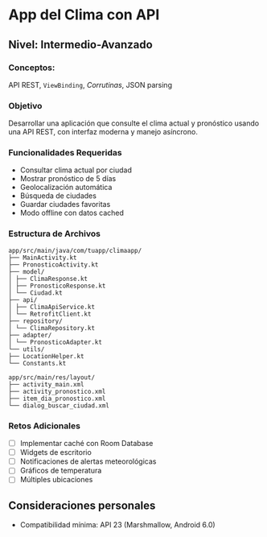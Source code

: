 # App del Clima con API

## Nivel: Intermedio-Avanzado

### Conceptos:

API REST, `ViewBinding`, _Corrutinas_, JSON parsing

### Objetivo

Desarrollar una aplicación que consulte el clima actual y pronóstico usando una API REST, con
interfaz moderna y manejo asíncrono.

### Funcionalidades Requeridas

- Consultar clima actual por ciudad
- Mostrar pronóstico de 5 días
- Geolocalización automática
- Búsqueda de ciudades
- Guardar ciudades favoritas
- Modo offline con datos cached

### Estructura de Archivos

```
app/src/main/java/com/tuapp/climaapp/
├── MainActivity.kt
├── PronosticoActivity.kt
├── model/
│ ├── ClimaResponse.kt
│ ├── PronosticoResponse.kt
│ └── Ciudad.kt
├── api/
│ ├── ClimaApiService.kt
│ └── RetrofitClient.kt
├── repository/
│ └── ClimaRepository.kt
├── adapter/
│ └── PronosticoAdapter.kt
└── utils/
├── LocationHelper.kt
└── Constants.kt

app/src/main/res/layout/
├── activity_main.xml
├── activity_pronostico.xml
├── item_dia_pronostico.xml
└── dialog_buscar_ciudad.xml
```

### Retos Adicionales

- [ ] Implementar caché con Room Database
- [ ] Widgets de escritorio
- [ ] Notificaciones de alertas meteorológicas
- [ ] Gráficos de temperatura
- [ ] Múltiples ubicaciones

## Consideraciones personales

- Compatibilidad mínima: API 23 (Marshmallow, Android 6.0)
